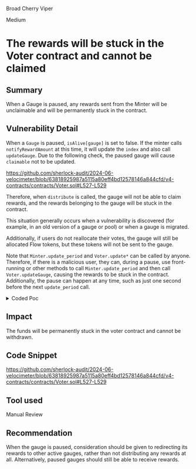 Broad Cherry Viper

Medium

# The rewards will be stuck in the Voter contract and cannot be claimed

## Summary

When a Gauge is paused, any rewards sent from the Minter will be unclaimable and will be permanently stuck in the contract.

## Vulnerability Detail

When a `Gauge` is paused, `isAlive[gauge]` is set to false. If the minter calls `notifyRewardAmount` at this time, it will update the `index` and also call `updateGauge`. Due to the following check, the paused gauge will cause `claimable` not to be updated.

https://github.com/sherlock-audit/2024-06-velocimeter/blob/63818925987a5115a80eff4bd12578146a844cfd/v4-contracts/contracts/Voter.sol#L527-L529

Therefore, when `distribute` is called, the gauge will not be able to claim rewards, and the rewards belonging to the gauge will be stuck in the contract.

This situation generally occurs when a vulnerability is discovered (for example, in an old version of a gauge or pool) or when a gauge is migrated.

Additionally, if users do not reallocate their votes, the gauge will still be allocated Flow tokens, but these tokens will not be sent to the gauge.

Note that `Minter.update_period` and `Voter.update*` can be called by anyone. Therefore, if there is a malicious user, they can, during a pause, use front-running or other methods to call `Minter.update_period` and then call `Voter.updateGauge`, causing the rewards to be stuck in the contract.
Additionally, the pause can happen at any time, such as just one second before the next `update_period` call.

<details>

<summary>Coded Poc</summary>

### Minter.t.sol

```solidity
    function testHackPause() public {
        initializeVotingEscrow();

        FLOW.approve(address(router), TOKEN_1);
        FRAX.approve(address(router), TOKEN_1);
        router.addLiquidity(address(FRAX), address(FLOW), false, TOKEN_1, TOKEN_1, 0, 0, address(owner), block.timestamp);
        address pair1 = router.pairFor(address(FRAX), address(FLOW), false);
        address pair2 = router.pairFor(address(DAI), address(FLOW), false);

        address gauge = voter.createGauge(pair2, 0);

        address[] memory pools = new address[](2);
        pools[0] = pair1;
        pools[1] = pair2;
        uint256[] memory weights = new uint256[](2);
        weights[0] = 9899;
        weights[1] = 101;
        voter.vote(1, pools, weights);

        console.log("Before voter flow balanceOf:%d", IERC20(escrow.baseToken()).balanceOf(address(voter)));
        console.log("Before gauge flow balanceOf:%d", IERC20(escrow.baseToken()).balanceOf(address(gauge)));
        voter.pauseGauge(gauge);
        voter.distribute();
        console.log("After voter flow balanceOf:%d", IERC20(escrow.baseToken()).balanceOf(address(voter)));
        console.log("After gauge flow balanceOf:%d", IERC20(escrow.baseToken()).balanceOf(address(gauge)));
        voter.restartGauge(gauge);
        _elapseOneWeek();
        voter.distribute();
        console.log("Final voter flow balanceOf:%d", IERC20(escrow.baseToken()).balanceOf(address(voter)));
        console.log("Final gauge flow balanceOf:%d", IERC20(escrow.baseToken()).balanceOf(address(gauge)));
    }
```

</details>

## Impact

The funds will be permanently stuck in the voter contract and cannot be withdrawn.

## Code Snippet

https://github.com/sherlock-audit/2024-06-velocimeter/blob/63818925987a5115a80eff4bd12578146a844cfd/v4-contracts/contracts/Voter.sol#L527-L529

## Tool used

Manual Review

## Recommendation

When the gauge is paused, consideration should be given to redirecting its rewards to other active gauges, rather than not distributing any rewards at all. Alternatively, paused gauges should still be able to receive rewards.